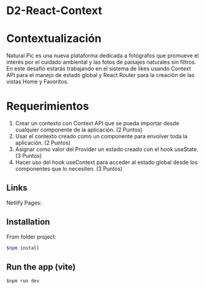 # D2-React-Context

# Contextualización

Natural Pic es una nueva plataforma dedicada a fotógrafos que promueve el interés por el
cuidado ambiental y las fotos de paisajes naturales sin filtros. En este desafío estarás
trabajando en el sistema de likes usando Context API para el manejo de estado global y
React Router para la creación de las vistas Home y Favoritos.

# Requerimientos
1. Crear un contexto con Context API que se pueda importar desde cualquier
componente de la aplicación. (2 Puntos)<br/>
2. Usar el contexto creado como un componente para envolver toda la aplicación.
(2 Puntos)<br/>
3. Asignar como valor del Provider un estado creado con el hook useState. (3 Puntos)<br/>
4. Hacer uso del hook useContext para acceder al estado global desde los
componentes que lo necesiten. (3 Puntos)


## Links
Netlify Pages: 

## Installation

From folder project:

```bash - npm/vite
$npm install
```

## Run the app (vite)

```$npm run dev
$npm run dev
```
